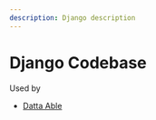 ```yaml
---
description: Django description
---
```


# Django Codebase

Used by 

- [Datta Able](flask-dashboard/datta-able.md)
